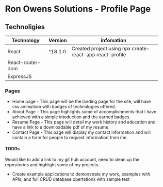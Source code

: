 # Ron Owens Solutions - Profile Page

## Technoligies
Technology | Version | infomation 
------------- | ------------- | ------------ 
| React | ^18.1.0 | Created project using npx create-react-app react-profile
| React-router-dom |  
| ExpressJS | 

### Pages
- Home page - This page will be the landing page for the site, will have css animatiom with badges of technologies offered.
- About Page - This page highlights some of accomplishments that I have achieved with a simple intoduction and the earned badges.
- Resume Page - This page will detail my work history and education and have a link to a downloadable pdf of my resume.
- Contact Page - This page will display my contact information and will contain a form for people to request information from me.

#### TODOs
Would like to add a link to my git hub account, need to clean up the repositories and highlight some of my projects.
- Create example applications to demonstrate my work, examples with APIs, and full CRUD database opertations with sample test

